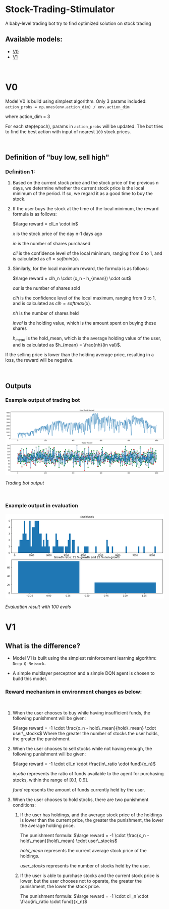 # Stock-Trading-Stimulator
A baby-level trading bot try to find optimized solution on stock trading

## Available models:
- <a href="https://github.com/pasto03/Stock-Trading-Stimulator#v0">V0</a>
- <a href="https://github.com/pasto03/Stock-Trading-Stimulator#v1">V1</a>

&nbsp;
# V0
Model V0 is build using simplest algorithm. Only 3 params included: 
`action_probs = np.ones(env.action_dim) / env.action_dim`

where action_dim = 3


For each step(epoch), params in `action_probs` will be updated. The bot tries to find the best action with input of nearest `100` stock prices.

&nbsp;
## Definition of "buy low, sell high"
### Definition 1:

1. Based on the current stock price and the stock price of the previous n days, we determine whether the current stock price is the local minimum of the period. If so, we regard it as a good time to buy the stock.

2. If the user buys the stock at the time of the local minimum, the reward formula is as follows:

    $\large reward = cll_n \cdot in$

    $x$ is the stock price of the day n-1 days ago

    $in$ is the number of shares purchased

    $cll$ is the confidence level of the local minimum, ranging from 0 to 1, and is calculated as $cll = softmin(x)$.

3. Similarly, for the local maximum reward, the formula is as follows:

    $\large reward = clh_n \cdot (x_n - h_{mean}) \cdot out$

    $out$ is the number of shares sold

    $clh$ is the confidence level of the local maximum, ranging from 0 to 1, and is calculated as $clh = softmax(x)$.

    $nh$ is the number of shares held

    $in val$ is the holding value, which is the amount spent on buying these shares

    $h_{mean}$ is the hold_mean, which is the average holding value of the user, and is calculated as $h_{mean} = \frac{nh}{in val}$.

If the selling price is lower than the holding average price, resulting in a loss, the reward will be negative.

&nbsp;
## Outputs
### Example output of trading bot
<img src='v0\image outputs\trading_bot.png' alt='Trading bot output image'>

<i>Trading bot output</i>

&nbsp;

### Example output in evaluation
<img src='v0\image outputs\evaluation_result.png' alt='Evaluation result'>

<i>Evaluation result with 100 evals</i>


# V1
## What is the difference?
- Model V1 is built using the simplest reinforcement learning algorithm: `Deep Q-Network`.

- A simple multilayer perceptron and a simple DQN agent is chosen to build this model.

### Reward mechanism in environment changes as below:
&nbsp;

1. When the user chooses to buy while having insufficient funds, the following punishment will be given:

    $\large reward = -1 \cdot \frac{x_n - hold\_mean}{hold\_mean} \cdot user\_stocks$
    Where the greater the number of stocks the user holds, the greater the punishment.

2. When the user chooses to sell stocks while not having enough, the following punishment will be given:

    $\large reward = -1 \cdot cll_n \cdot \frac{in\_ratio \cdot fund}{x_n}$
    
    $in_ratio$ represents the ratio of funds available to the agent for purchasing stocks, within the range of [0.1, 0.9].
    
    $fund$ represents the amount of funds currently held by the user.

3. When the user chooses to hold stocks, there are two punishment conditions:

    1. If the user has holdings, and the average stock price of the holdings is lower than the current price, the greater the punishment, the lower the average holding price.

        The punishment formula: $\large reward = -1 \cdot \frac{x_n - hold\_mean}{hold\_mean} \cdot user\_stocks$
        
        $hold\_mean$ represents the current average stock price of the holdings.
        
        $user\_stocks$ represents the number of stocks held by the user.

    2. If the user is able to purchase stocks and the current stock price is lower, but the user chooses not to operate, the greater the punishment, the lower the stock price.
    
        The punishment formula: $\large reward = -1 \cdot cll_n \cdot \frac{in\_ratio \cdot fund}{x_n}$

